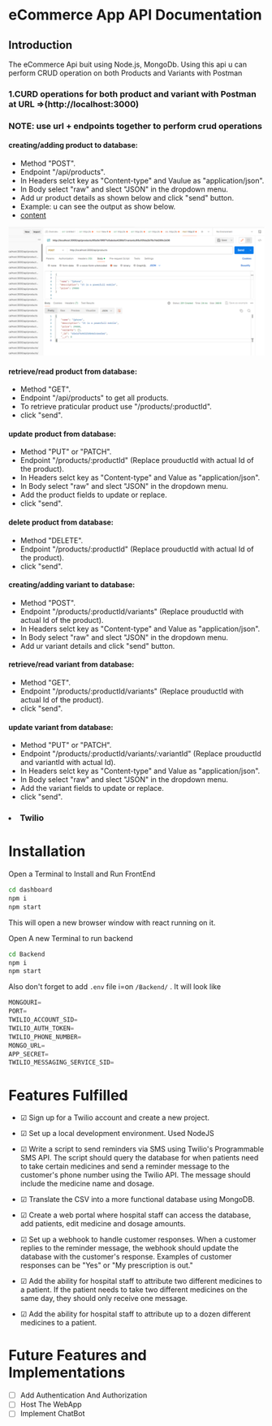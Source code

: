 # eCommerce App API Documentation
## Introduction
The eCommerce Api buit using Node.js, MongoDb. Using this api u can perform CRUD operation on both Products and Variants with Postman 

### 1.CURD operations for both product and variant with Postman at URL =>(http://localhost:3000)
### NOTE: use url + endpoints together to perform crud operations
#### creating/adding product to database:
* Method "POST".
* Endpoint "/api/products".
* In Headers selct key as "Content-type" and   Vaulue as "application/json".
* In Body select "raw" and slect "JSON" in the dropdown menu.
* Add ur product details as shown below and click "send" button.
* Example: u can see the output as show below.
* <u>content</u>

![createing product](screenshots/AddProduct.png)

#### retrieve/read product from database:
* Method "GET".
* Endpoint "/api/products" to get all products.
* To retrieve praticular product use "/products/:productId".
* click "send".

#### update product from database:
* Method "PUT" or "PATCH".
* Endpoint "/products/:productId" (Replace prouductId with actual Id of the product).
* In Headers selct key as "Content-type" and   Value as "application/json".
* In Body select "raw" and slect "JSON" in the dropdown menu.
* Add the product fields to update or replace.
* click "send".

#### delete product from database:
* Method "DELETE".
* Endpoint "/products/:productId" (Replace prouductId with actual Id of the product).
* click "send".

#### creating/adding variant to database:
* Method "POST".
* Endpoint "/products/:productId/variants" (Replace prouductId with actual Id of the product).
* In Headers selct key as "Content-type" and   Value as "application/json".
* In Body select "raw" and slect "JSON" in the dropdown menu.
* Add ur variant details and click "send" button.

#### retrieve/read variant from database:
* Method "GET".
* Endpoint "/products/:productId/variants" (Replace prouductId with actual Id of the product).
* click "send".


#### update variant from database:
* Method "PUT" or "PATCH".
* Endpoint "/products/:productId/variants/:variantId" (Replace prouductId and variantId with actual Id).
* In Headers selct key as "Content-type" and   Value as "application/json".
* In Body select "raw" and slect "JSON" in the dropdown menu.
* Add the variant fields to update or replace.
* click "send".


### <li>Twilio</li>

# Installation 

Open a Terminal to Install and Run FrontEnd

```bash
cd dashboard
npm i
npm start
```

This will open a new browser window with react running on it.

Open A new Terminal to run backend

```bash
cd Backend
npm i
npm start
```

Also don't forget to add ```.env``` file i=on ```/Backend/``` . It will look like 

```js
MONGOURI=
PORT=
TWILIO_ACCOUNT_SID=
TWILIO_AUTH_TOKEN=
TWILIO_PHONE_NUMBER=
MONGO_URL=
APP_SECRET=
TWILIO_MESSAGING_SERVICE_SID=
```



# Features Fulfilled

- &#9745; Sign up for a Twilio account and create a new project.

- &#9745; Set up a local development environment. Used NodeJS

- &#9745; Write a script to send reminders via SMS using Twilio's Programmable SMS API. The script should query the database for when patients need to take certain medicines and send a reminder message to the customer's phone number using the Twilio API. The message should include the medicine name and dosage.

- &#9745; Translate the CSV into a more functional database using MongoDB. 

- &#9745; Create a web portal where hospital staff can access the database, add patients, edit medicine and dosage amounts.

- &#9745; Set up a webhook to handle customer responses. When a customer replies to the reminder message, the webhook should update the database with the customer's response. Examples of customer responses can be "Yes" or "My prescription is out."

- &#9745; Add the ability for hospital staff to attribute two different medicines to a patient. If the patient needs to take two different medicines on the same day, they should only receive one message.

- &#9745; Add the ability for hospital staff to attribute up to a dozen different medicines to a patient.

# Future Features and Implementations

- &#9744;  Add Authentication And Authorization 
- &#9744;  Host The WebApp
- &#9744;  Implement ChatBot
